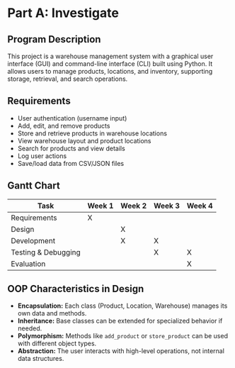 # Part A: Investigate

## Program Description
This project is a warehouse management system with a graphical user interface (GUI) and command-line interface (CLI) built using Python. It allows users to manage products, locations, and inventory, supporting storage, retrieval, and search operations.

## Requirements
- User authentication (username input)
- Add, edit, and remove products
- Store and retrieve products in warehouse locations
- View warehouse layout and product locations
- Search for products and view details
- Log user actions
- Save/load data from CSV/JSON files

## Gantt Chart
| Task                | Week 1 | Week 2 | Week 3 | Week 4 |
|---------------------|--------|--------|--------|--------|
| Requirements        |   X    |        |        |        |
| Design              |        |   X    |        |        |
| Development         |        |   X    |   X    |        |
| Testing & Debugging |        |        |   X    |   X    |
| Evaluation          |        |        |        |   X    |

## OOP Characteristics in Design
- **Encapsulation:** Each class (Product, Location, Warehouse) manages its own data and methods.
- **Inheritance:** Base classes can be extended for specialized behavior if needed.
- **Polymorphism:** Methods like `add_product` or `store_product` can be used with different object types.
- **Abstraction:** The user interacts with high-level operations, not internal data structures.
